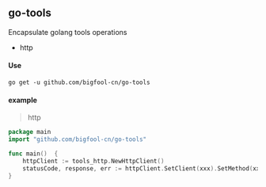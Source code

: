 ## go-tools

Encapsulate golang tools operations

- http

#### Use
```shell
go get -u github.com/bigfool-cn/go-tools
```

#### example
> http
```go
package main
import "github.com/bigfool-cn/go-tools"

func main()  {
    httpClient := tools_http.NewHttpClient()
    statusCode, response, err := httpClient.SetClient(xxx).SetMethod(xxx).SetUrl(xxx).SetHeader(xxx).SetBody(xxx).Do()
}
```